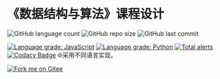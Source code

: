 # 《数据结构与算法》课程设计
![GitHub language count](https://img.shields.io/github/languages/count/volatile-static/MultilingualAlgorithms)
![GitHub repo size](https://img.shields.io/github/repo-size/volatile-static/MultilingualAlgorithms?style=plastic)
![GitHub last commit](https://img.shields.io/github/last-commit/volatile-static/MultilingualAlgorithms?style=flat-square)

[![Language grade: JavaScript](https://img.shields.io/lgtm/grade/javascript/g/volatile-static/MultilingualAlgorithms.svg?logo=lgtm&logoWidth=18)](https://lgtm.com/projects/g/volatile-static/MultilingualAlgorithms/context:javascript)
[![Language grade: Python](https://img.shields.io/lgtm/grade/python/g/volatile-static/MultilingualAlgorithms.svg?logo=lgtm&logoWidth=18)](https://lgtm.com/projects/g/volatile-static/MultilingualAlgorithms/context:python)
[![Total alerts](https://img.shields.io/lgtm/alerts/g/volatile-static/MultilingualAlgorithms.svg?logo=lgtm&logoWidth=18)](https://lgtm.com/projects/g/volatile-static/MultilingualAlgorithms/alerts/)
[![Codacy Badge](https://app.codacy.com/project/badge/Grade/6310cf3364844030a26b5875f633ec52)](https://www.codacy.com/manual/volatile-static/MultilingualAlgorithms?utm_source=github.com&amp;utm_medium=referral&amp;utm_content=volatile-static/MultilingualAlgorithms&amp;utm_campaign=Badge_Grade)
🌐采用不同语言实现。

[![Fork me on Gitee](https://gitee.com/const_volatile/Algorithms/widgets/widget_6.svg)](https://gitee.com/const_volatile/Algorithms)

